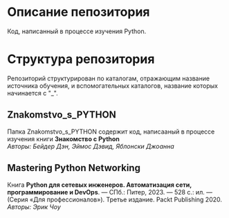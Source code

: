 # Описание пепозитория
Код, написанный в процессе изучения Python.
# Структура репозитория
Репозиторий структурирован по каталогам, отражающим название источника обучения, и вспомогательных каталогов, название которых начинается с "_".
## Znakomstvo_s_PYTHON
Папка Znakomstvo_s_PYTHON содержит код, написааный в процессе изучения книги **Знакомство с Python**\
*Авторы: Бейдер Дэн, Эймос Дэвид, Яблонски Джоанна*
## Mastering Python Networking
Книга **Python для сетевых инженеров. Автоматизация сети, программирование и DevOps**. — СПб.: Питер, 2023. — 528 с.: ил. — (Серия «Для профессионалов»). Третье издание. Packt Publishing 2020.
*Авторы: Эрик Чоу*
